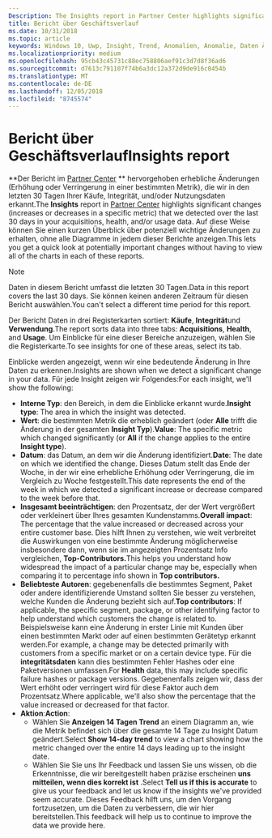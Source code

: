 ```yaml
---
Description: The Insights report in Partner Center highlights significant changes about your apps.
title: Bericht über Geschäftsverlauf
ms.date: 10/31/2018
ms.topic: article
keywords: Windows 10, Uwp, Insight, Trend, Anomalien, Anomalie, Daten Änderungen
ms.localizationpriority: medium
ms.openlocfilehash: 95cb43c45731c88ec758806aef91c3d7d8f36ad6
ms.sourcegitcommit: d7613c791107f74b6a3dc12a372d9de916c0454b
ms.translationtype: MT
ms.contentlocale: de-DE
ms.lasthandoff: 12/05/2018
ms.locfileid: "8745574"
---
```

# <a name="insights-report"></a><span data-ttu-id="41df2-103">Bericht über Geschäftsverlauf</span><span class="sxs-lookup"><span data-stu-id="41df2-103">Insights report</span></span>


<span data-ttu-id="41df2-104">\*\*Der Bericht im [Partner Center](https://partner.microsoft.com/dashboard) \*\* hervorgehoben erhebliche Änderungen (Erhöhung oder Verringerung in einer bestimmten Metrik), die wir in den letzten 30 Tagen Ihrer Käufe, Integrität, und/oder Nutzungsdaten erkannt.</span><span class="sxs-lookup"><span data-stu-id="41df2-104">The **Insights** report in [Partner Center](https://partner.microsoft.com/dashboard) highlights significant changes (increases or decreases in a specific metric) that we detected over the last 30 days in your acquisitions, health, and/or usage data.</span></span> <span data-ttu-id="41df2-105">Auf diese Weise können Sie einen kurzen Überblick über potenziell wichtige Änderungen zu erhalten, ohne alle Diagramme in jedem dieser Berichte anzeigen.</span><span class="sxs-lookup"><span data-stu-id="41df2-105">This lets you get a quick look at potentially important changes without having to view all of the charts in each of these reports.</span></span>

> [!NOTE]
> <span data-ttu-id="41df2-106">Daten in diesem Bericht umfasst die letzten 30 Tagen.</span><span class="sxs-lookup"><span data-stu-id="41df2-106">Data in this report covers the last 30 days.</span></span> <span data-ttu-id="41df2-107">Sie können keinen anderen Zeitraum für diesen Bericht auswählen.</span><span class="sxs-lookup"><span data-stu-id="41df2-107">You can't select a different time period for this report.</span></span>

<span data-ttu-id="41df2-108">Der Bericht Daten in drei Registerkarten sortiert: **Käufe**, **Integrität**und **Verwendung**.</span><span class="sxs-lookup"><span data-stu-id="41df2-108">The report sorts data into three tabs: **Acquisitions**, **Health**, and **Usage**.</span></span> <span data-ttu-id="41df2-109">Um Einblicke für eine dieser Bereiche anzuzeigen, wählen Sie die Registerkarte.</span><span class="sxs-lookup"><span data-stu-id="41df2-109">To see insights for one of these areas, select its tab.</span></span>

<span data-ttu-id="41df2-110">Einblicke werden angezeigt, wenn wir eine bedeutende Änderung in Ihre Daten zu erkennen.</span><span class="sxs-lookup"><span data-stu-id="41df2-110">Insights are shown when we detect a significant change in your data.</span></span> <span data-ttu-id="41df2-111">Für jede Insight zeigen wir Folgendes:</span><span class="sxs-lookup"><span data-stu-id="41df2-111">For each insight, we'll show the following:</span></span>
- <span data-ttu-id="41df2-112">**Interne Typ**: den Bereich, in dem die Einblicke erkannt wurde.</span><span class="sxs-lookup"><span data-stu-id="41df2-112">**Insight type**: The area in which the insight was detected.</span></span>
- <span data-ttu-id="41df2-113">**Wert**: die bestimmten Metrik die erheblich geändert (oder **Alle** trifft die Änderung in der gesamten **Insight Typ**).</span><span class="sxs-lookup"><span data-stu-id="41df2-113">**Value**: The specific metric which changed significantly (or **All** if the change applies to the entire **Insight type**).</span></span>
- <span data-ttu-id="41df2-114">**Datum**: das Datum, an dem wir die Änderung identifiziert.</span><span class="sxs-lookup"><span data-stu-id="41df2-114">**Date**: The date on which we identified the change.</span></span> <span data-ttu-id="41df2-115">Dieses Datum stellt das Ende der Woche, in der wir eine erhebliche Erhöhung oder Verringerung, die im Vergleich zu Woche festgestellt.</span><span class="sxs-lookup"><span data-stu-id="41df2-115">This date represents the end of the week in which we detected a significant increase or decrease compared to the week before that.</span></span>
- <span data-ttu-id="41df2-116">**Insgesamt beeinträchtigen**: den Prozentsatz, der der Wert vergrößert oder verkleinert über Ihres gesamten Kundenstamms.</span><span class="sxs-lookup"><span data-stu-id="41df2-116">**Overall impact**: The percentage that the value increased or decreased across your entire customer base.</span></span> <span data-ttu-id="41df2-117">Dies hilft Ihnen zu verstehen, wie weit verbreitet die Auswirkungen von eine bestimmte Änderung möglicherweise insbesondere dann, wenn sie im angezeigten Prozentsatz Info vergleichen, **Top-Contributors.**</span><span class="sxs-lookup"><span data-stu-id="41df2-117">This helps you understand how widespread the impact of a particular change may be, especially when comparing it to percentage info shown in **Top contributors.**</span></span>
- <span data-ttu-id="41df2-118">**Beliebteste Autoren**: gegebenenfalls die bestimmtes Segment, Paket oder andere identifizierende Umstand sollten Sie besser zu verstehen, welche Kunden die Änderung bezieht sich auf.</span><span class="sxs-lookup"><span data-stu-id="41df2-118">**Top contributors**: If applicable, the specific segment, package, or other identifying factor to help understand which customers the change is related to.</span></span> <span data-ttu-id="41df2-119">Beispielsweise kann eine Änderung in erster Linie mit Kunden über einen bestimmten Markt oder auf einen bestimmten Gerätetyp erkannt werden.</span><span class="sxs-lookup"><span data-stu-id="41df2-119">For example, a change may be detected primarily with customers from a specific market or on a certain device type.</span></span> <span data-ttu-id="41df2-120">Für die **integritätsdaten** kann dies bestimmten Fehler Hashes oder eine Paketversionen umfassen.</span><span class="sxs-lookup"><span data-stu-id="41df2-120">For **Health** data, this may include specific failure hashes or package versions.</span></span> <span data-ttu-id="41df2-121">Gegebenenfalls zeigen wir, dass der Wert erhöht oder verringert wird für diese Faktor auch dem Prozentsatz.</span><span class="sxs-lookup"><span data-stu-id="41df2-121">Where applicable, we'll also show the percentage that the value increased or decreased for that factor.</span></span>
- <span data-ttu-id="41df2-122">**Aktion**:</span><span class="sxs-lookup"><span data-stu-id="41df2-122">**Action**:</span></span>
   - <span data-ttu-id="41df2-123">Wählen Sie **Anzeigen 14 Tagen Trend** an einem Diagramm an, wie die Metrik befindet sich über die gesamte 14 Tage zu Insight Datum geändert.</span><span class="sxs-lookup"><span data-stu-id="41df2-123">Select **Show 14-day trend** to view a chart showing how the metric changed over the entire 14 days leading up to the insight date.</span></span>
   - <span data-ttu-id="41df2-124">Wählen Sie Sie uns Ihr Feedback und lassen Sie uns wissen, ob die Erkenntnisse, die wir bereitgestellt haben präzise erscheinen **uns mitteilen, wenn dies korrekt ist** .</span><span class="sxs-lookup"><span data-stu-id="41df2-124">Select **Tell us if this is accurate** to give us your feedback and let us know if the insights we've provided seem accurate.</span></span> <span data-ttu-id="41df2-125">Dieses Feedback hilft uns, um den Vorgang fortzusetzen, um die Daten zu verbessern, die wir hier bereitstellen.</span><span class="sxs-lookup"><span data-stu-id="41df2-125">This feedback will help us to continue to improve the data we provide here.</span></span> 

